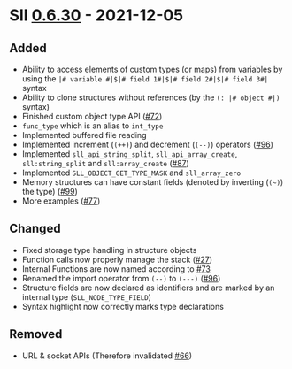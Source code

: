 # Sll [0.6.30] - 2021-12-05

## Added

- Ability to access elements of custom types (or maps) from variables by using the `|# variable #|$|# field 1#|$|# field 2#|$|# field 3#|` syntax
- Ability to clone structures without references (by the `(: |# object #|)` syntax)
- Finished custom object type API ([#72])
- `func_type` which is an alias to `int_type`
- Implemented buffered file reading
- Implemented increment (`(++)`) and decrement (`(--)`) operators ([#96])
- Implemented `sll_api_string_split`, `sll_api_array_create`, `sll:string_split` and `sll:array_create` ([#87])
- Implemented `SLL_OBJECT_GET_TYPE_MASK` and `sll_array_zero`
- Memory structures can have constant fields (denoted by inverting (`(~)`) the type) ([#99])
- More examples ([#77])

## Changed

- Fixed storage type handling in structure objects
- Function calls now properly manage the stack ([#27])
- Internal Functions are now named according to [#73]
- Renamed the import operator from `(--)` to `(---)` ([#96])
- Structure fields are now declared as identifiers and are marked by an internal type (`SLL_NODE_TYPE_FIELD`)
- Syntax highlight now correctly marks type declarations

## Removed

- URL & socket APIs (Therefore invalidated [#66])

[0.6.30]: https://github.com/sl-lang/sll/compare/sll-v0.6.29...sll-v0.6.30
[#99]: https://github.com/sl-lang/sll/issues/99
[#96]: https://github.com/sl-lang/sll/issues/96
[#96]: https://github.com/sl-lang/sll/issues/96
[#87]: https://github.com/sl-lang/sll/issues/87
[#77]: https://github.com/sl-lang/sll/issues/77
[#73]: https://github.com/sl-lang/sll/issues/73
[#72]: https://github.com/sl-lang/sll/issues/72
[#66]: https://github.com/sl-lang/sll/issues/66
[#27]: https://github.com/sl-lang/sll/issues/27
